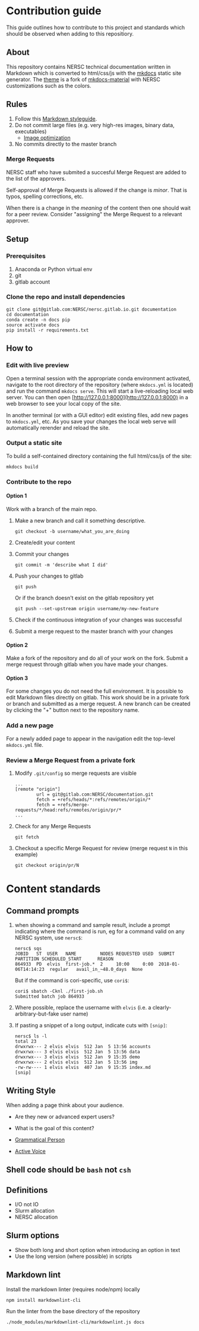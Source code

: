 # Contribution guide

This guide outlines how to contribute to this project and standards
which should be observed when adding to this repositiory.

## About

This repository contains NERSC technical documentation written in
Markdown which is converted to html/css/js with the
[mkdocs](http://www.mkdocs.org) static site generator. The
[theme](https://gitlab.com/NERSC/mkdocs-material) is a fork of
[mkdocs-material](https://github.com/squidfunk/mkdocs-material) with
NERSC customizations such as the colors.

## Rules

1.  Follow this [Markdown styleguide](https://github.com/google/styleguide/blob/3591b2e540cbcb07423e02d20eee482165776603/docguide/style.md).
1.  Do not commit large files
	(e.g. very high-res images, binary data, executables)
	* [Image optimization](https://developers.google.com/web/fundamentals/performance/optimizing-content-efficiency/image-optimization)
1.  No commits directly to the master branch

### Merge Requests

NERSC staff who have submited a succesful Merge Request are added to
the list of the approvers.

Self-approval of Merge Requests is allowed if the change is *minor*.
That is typos, spelling corrections, etc.

When there is a change in the _meaning_ of the content then one should
wait for a peer review. Consider "assigning" the Merge Request to a
relevant approver.

## Setup

### Prerequisites

1. Anaconda or Python virtual env
2. git
3. gitlab account

### Clone the repo and install dependencies

```shell
git clone git@gitlab.com:NERSC/nersc.gitlab.io.git documentation
cd documentation
conda create -n docs pip
source activate docs
pip install -r requirements.txt
```

## How to

### Edit with live preview

Open a terminal session with the appropriate conda environment
activated, navigate to the root directory of the repository (where
`mkdocs.yml` is located) and run the command `mkdocs serve`. This will
start a live-reloading local web server. You can then open
[http://127.0.0.1:8000](http://127.0.0.1:8000) in a web browser to
see your local copy of the site.

In another terminal (or with a GUI editor) edit existing files, add
new pages to `mkdocs.yml`, etc. As you save your changes the local
web serve will automatically rerender and reload the site.

### Output a static site

To build a self-contained directory containing the full html/css/js
of the site:

```
mkdocs build
```

### Contribute to the repo

#### Option 1

Work with a branch of the main repo.

1.  Make a new branch and call it something descriptive.

    ```shell
    git checkout -b username/what_you_are_doing
    ```

2.  Create/edit your content
3.  Commit your changes

    ```
    git commit -m 'describe what I did'
    ```

4.  Push your changes to gitlab

    ```shell
    git push
    ```

    Or if the branch doesn't exist on the gitlab repository yet

    ```shell
    git push --set-upstream origin username/my-new-feature
    ```

5.  Check if the continuous integration of your changes was successful
6.  Submit a merge request to the master branch with your changes

#### Option 2

Make a fork of the repository and do all of your work on the fork.
Submit a merge request through gitlab when you have made your changes.

#### Option 3

For some changes you do not need the full environment. It is possible
to edit Markdown files directly on gitlab. This work should be in a
private fork or branch and submitted as a merge request. A new branch
can be created by clicking the "+" button next to the repository name.

### Add a new page

For a newly added page to appear in the navigation edit the top-level
`mkdocs.yml` file.

### Review a Merge Request from a private fork

1.  Modify `.git/config` so merge requests are visible

    ```text
    ...
    [remote "origin"]
	        url = git@gitlab.com:NERSC/documentation.git
	        fetch = +refs/heads/*:refs/remotes/origin/*
	        fetch = +refs/merge-requests/*/head:refs/remotes/origin/pr/*
	...
	```

2.  Check for any Merge Requests

    ```shell
    git fetch
    ```

3.  Checkout a specific Merge Request for review (merge request `N`
	in this example)

    ```shell
    git checkout origin/pr/N
    ```

# Content standards

## Command prompts

1. when showing a command and sample result, include a prompt
   indicating where the command is run, eg for a command valid on any
   NERSC system, use `nersc$`:

    ```console
    nersc$ sqs
    JOBID   ST  USER   NAME         NODES REQUESTED USED  SUBMIT               PARTITION SCHEDULED_START      REASON
    864933  PD  elvis  first-job.*  2     10:00     0:00  2018-01-06T14:14:23  regular   avail_in_~48.0_days  None
    ```

    But if the command is cori-specific, use `cori$`:
    ```console
    cori$ sbatch -Cknl ./first-job.sh
    Submitted batch job 864933
    ```

2. Where possible, replace the username with `elvis`
(i.e. a clearly-arbitrary-but-fake user name)

3. If pasting a snippet of a long output, indicate cuts with `[snip]`:
    ```console
    nersc$ ls -l
    total 23
    drwxrwx--- 2 elvis elvis  512 Jan  5 13:56 accounts
    drwxrwx--- 3 elvis elvis  512 Jan  5 13:56 data
    drwxrwx--- 3 elvis elvis  512 Jan  9 15:35 demo
    drwxrwx--- 2 elvis elvis  512 Jan  5 13:56 img
    -rw-rw---- 1 elvis elvis  407 Jan  9 15:35 index.md
    [snip]
    ```

## Writing Style

When adding a page think about your audience.

* Are they new or advanced expert users?
* What is the goal of this content?

* [Grammatical Person](https://en.wikiversity.org/wiki/Technical_writing_style#Grammatical_person)
* [Active Voice](https://en.wikiversity.org/wiki/Technical_writing_style#Use_active_voice)

## Shell code should be `bash` not `csh`

## Definitions

* I/O not IO
* Slurm allocation
* NERSC allocation

## Slurm options

* Show both long and short option when introducing an option in text
* Use the long version (where possible) in scripts

## Markdown lint

Install the markdown linter (requires node/npm) locally
```shell
npm install markdownlint-cli
```

Run the linter from the base directory of the repository

```shell
./node_modules/markdownlint-cli/markdownlint.js docs
```
